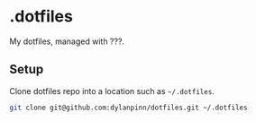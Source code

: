 # .dotfiles

My dotfiles, managed with ???.

## Setup

Clone dotfiles repo into a location such as `~/.dotfiles`.

```sh
git clone git@github.com:dylanpinn/dotfiles.git ~/.dotfiles
```

